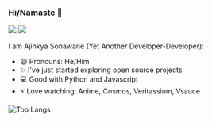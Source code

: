 ### Hi/Namaste 👋
[<img src="https://img.shields.io/badge/LinkedIn-0077B5?style=for-the-badge&logo=linkedin&logoColor=white">](https://www.linkedin.com/in/sonawaneajinks/)
[<img src="https://img.shields.io/badge/Twitter-1DA1F2?style=for-the-badge&logo=twitter&logoColor=white">](https://twitter.com/sonawaneajinks)

I am Ajinkya Sonawane (Yet Another Developer-Developer): <br>
- 😄 Pronouns: He/Him <br>
- ✨ I've just started exploring open source projects
- 💻 Good with Python and Javascript
- ⚡ Love watching: Anime, Cosmos, Veritassium, Vsauce

![Top Langs](https://github-readme-stats.vercel.app/api/top-langs/?username=ajinkya-sonawane&layout=compact)

